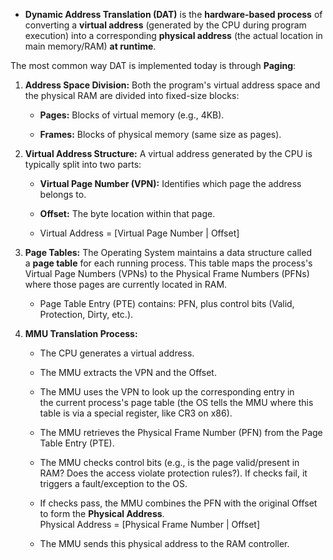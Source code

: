 - **Dynamic Address Translation (DAT)** is the **hardware-based process** of converting a **virtual address** (generated by the CPU during program execution) into a corresponding **physical address** (the actual location in main memory/RAM) **at runtime**.

The most common way DAT is implemented today is through **Paging**:

1. **Address Space Division:** Both the program's virtual address space and the physical RAM are divided into fixed-size blocks:
    
    - **Pages:** Blocks of virtual memory (e.g., 4KB).
        
    - **Frames:** Blocks of physical memory (same size as pages).
        
2. **Virtual Address Structure:** A virtual address generated by the CPU is typically split into two parts:
    
    - **Virtual Page Number (VPN):** Identifies which page the address belongs to.
        
    - **Offset:** The byte location within that page.
        
    - Virtual Address = [Virtual Page Number | Offset]
        
3. **Page Tables:** The Operating System maintains a data structure called a **page table** for each running process. This table maps the process's Virtual Page Numbers (VPNs) to the Physical Frame Numbers (PFNs) where those pages are currently located in RAM.
    
    - Page Table Entry (PTE) contains: PFN, plus control bits (Valid, Protection, Dirty, etc.).
        
4. **MMU Translation Process:**
    
    - The CPU generates a virtual address.
        
    - The MMU extracts the VPN and the Offset.
        
    - The MMU uses the VPN to look up the corresponding entry in the current process's page table (the OS tells the MMU where this table is via a special register, like CR3 on x86).
        
    - The MMU retrieves the Physical Frame Number (PFN) from the Page Table Entry (PTE).
        
    - The MMU checks control bits (e.g., is the page valid/present in RAM? Does the access violate protection rules?). If checks fail, it triggers a fault/exception to the OS.
        
    - If checks pass, the MMU combines the PFN with the original Offset to form the **Physical Address**.  
        Physical Address = [Physical Frame Number | Offset]
        
    - The MMU sends this physical address to the RAM controller.